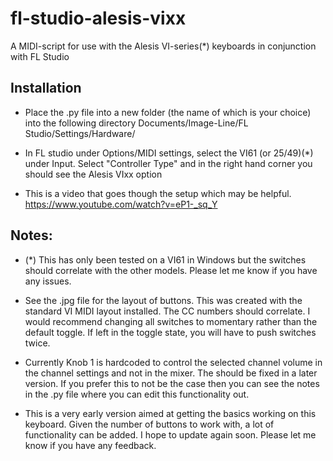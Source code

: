 # fl-studio-alesis-vixx

A MIDI-script for use with the Alesis VI-series(*) keyboards in conjunction with FL Studio

## Installation

- Place the .py file into a new folder (the name of which is your choice) into the following directory Documents/Image-Line/FL Studio/Settings/Hardware/

- In FL studio under Options/MIDI settings, select the VI61 (or 25/49)(*) under Input. Select "Controller Type" and in the right hand corner you should see the Alesis VIxx option

- This is a video that goes though the setup which may be helpful. https://www.youtube.com/watch?v=eP1-_sq_Y

## Notes:

- (*) This has only been tested on a VI61 in Windows but the switches should correlate with the other models. Please let me know if you have any issues.

- See the .jpg file for the layout of buttons. This was created with the standard VI MIDI layout installed. The CC numbers should correlate. I would recommend changing all switches to momentary rather than the default toggle. If left in the toggle state, you will have to push switches twice.

- Currently Knob 1 is hardcoded to control the selected channel volume in the channel settings and not in the mixer. The should be fixed in a later version. If you prefer this to not be the case then you can see the notes in the .py file where you can edit this functionality out.

- This is a very early version aimed at getting the basics working on this keyboard. Given the number of buttons to work with, a lot of functionality can be added. I hope to update again soon. Please let me know if you have any feedback.





